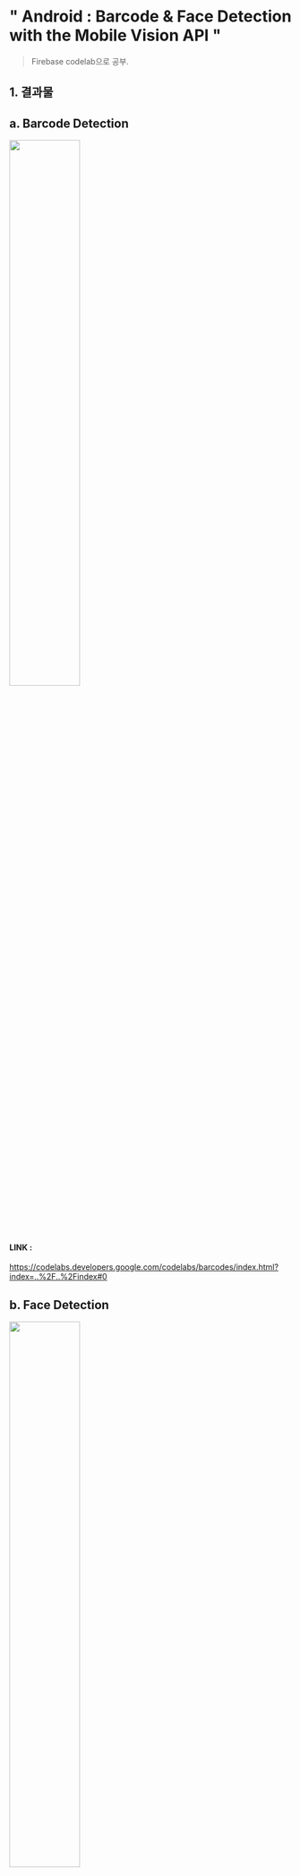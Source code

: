 # " Android : Barcode & Face Detection with the Mobile Vision API "
> Firebase codelab으로 공부.


## 1. 결과물
## a. Barcode Detection

<img src="https://user-images.githubusercontent.com/41661879/52055183-075d5e80-25a2-11e9-852e-e32c2972233f.png" width="50%" height="50%">

#### LINK : 
https://codelabs.developers.google.com/codelabs/barcodes/index.html?index=..%2F..%2Findex#0



## b. Face Detection

<img src="https://user-images.githubusercontent.com/41661879/52055300-5acfac80-25a2-11e9-8fe4-214535b84bb0.png" width="50%" height="50%">

### Important: 
This is not a face recognition API. Instead, the new API simply detects areas in the image or video that are human faces. It also infers from changes in the position frame to frame that faces in consecutive frames of video are the same face. If a face leaves the field of view, and re-enters, it isn't recognized as a previously detected face.

#### LINK : 
https://codelabs.developers.google.com/codelabs/face-detection/index.html?index=..%2F..%2Findex#0

## 2. 라이센스 정보
See [LICENSE](LICENSE), Apache License 2.0


